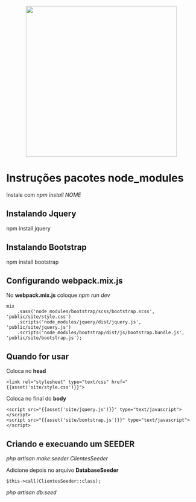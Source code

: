 <p align="center"><img src="https://res.cloudinary.com/dtfbvvkyp/image/upload/v1566331377/laravel-logolockup-cmyk-red.svg" width="400"></p>

# Instruções pacotes node_modules

Instale com *npm install NOME*

## Instalando Jquery 
npm install jquery


## Instalando Bootstrap 
npm install bootstrap

## Configurando webpack.mix.js

No **webpack.mix.js** coloque *npm run dev*

```
mix
	.sass('node_modules/bootstrap/scss/bootstrap.scss', 'public/site/style.css')
	.scripts('node_modules/jquery/dist/jquery.js', 'public/site/jquery.js')
	.scripts('node_modules/bootstrap/dist/js/bootstrap.bundle.js', 'public/site/bootstrap.js');	
```

## Quando for usar

Coloca no **head**
```
<link rel="stylesheet" type="text/css" href="{{asset('site/style.css')}}">
```
Coloca no final do **body**
```
<script src="{{asset('site/jquery.js')}}" type="text/javascript"></script>
<script src="{{asset('site/bootstrap.js')}}" type="text/javascript"></script>
```

## Criando e execuando um SEEDER

*php artisan make:seeder ClientesSeeder*


Adicione depois no arquivo **DatabaseSeeder**
```
$this->call(ClientesSeeder::class);
```
*php artisan db:seed*
